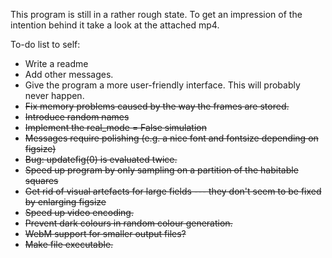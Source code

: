 This program is still in a rather rough state. To get an impression of the intention behind it take a look at the attached mp4.

To-do list to self:
- Write a readme
- Add other messages.
- Give the program a more user-friendly interface. This will probably never happen.
- ~~Fix memory problems caused by the way the frames are stored.~~
- ~~Introduce random names~~
- ~~Implement the real_mode = False simulation~~
- ~~Messages require polishing (e.g. a nice font and fontsize depending on figsize)~~
- ~~Bug: updatefig(0) is evaluated twice.~~
- ~~Speed up program by only sampling on a partition of the habitable squares~~
- ~~Get rid of visual artefacts for large fields --- they don't seem to be fixed by enlarging figsize~~
- ~~Speed up video encoding.~~
- ~~Prevent dark colours in random colour generation.~~
- ~~WebM support for smaller output files?~~
- ~~Make file executable.~~
